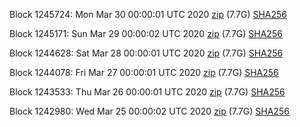 Block 1245724: Mon Mar 30 00:00:01 UTC 2020 [zip](https://dash-bootstrap.ams3.digitaloceanspaces.com/mainnet/2020-03-30/bootstrap.dat.zip) (7.7G) [SHA256](https://dash-bootstrap.ams3.digitaloceanspaces.com/mainnet/2020-03-30/sha256.txt)

Block 1245171: Sun Mar 29 00:00:02 UTC 2020 [zip](https://dash-bootstrap.ams3.digitaloceanspaces.com/mainnet/2020-03-29/bootstrap.dat.zip) (7.7G) [SHA256](https://dash-bootstrap.ams3.digitaloceanspaces.com/mainnet/2020-03-29/sha256.txt)

Block 1244628: Sat Mar 28 00:00:01 UTC 2020 [zip](https://dash-bootstrap.ams3.digitaloceanspaces.com/mainnet/2020-03-28/bootstrap.dat.zip) (7.7G) [SHA256](https://dash-bootstrap.ams3.digitaloceanspaces.com/mainnet/2020-03-28/sha256.txt)

Block 1244078: Fri Mar 27 00:00:01 UTC 2020 [zip](https://dash-bootstrap.ams3.digitaloceanspaces.com/mainnet/2020-03-27/bootstrap.dat.zip) (7.7G) [SHA256](https://dash-bootstrap.ams3.digitaloceanspaces.com/mainnet/2020-03-27/sha256.txt)

Block 1243533: Thu Mar 26 00:00:01 UTC 2020 [zip](https://dash-bootstrap.ams3.digitaloceanspaces.com/mainnet/2020-03-26/bootstrap.dat.zip) (7.7G) [SHA256](https://dash-bootstrap.ams3.digitaloceanspaces.com/mainnet/2020-03-26/sha256.txt)

Block 1242980: Wed Mar 25 00:00:02 UTC 2020 [zip](https://dash-bootstrap.ams3.digitaloceanspaces.com/mainnet/2020-03-25/bootstrap.dat.zip) (7.7G) [SHA256](https://dash-bootstrap.ams3.digitaloceanspaces.com/mainnet/2020-03-25/sha256.txt)
